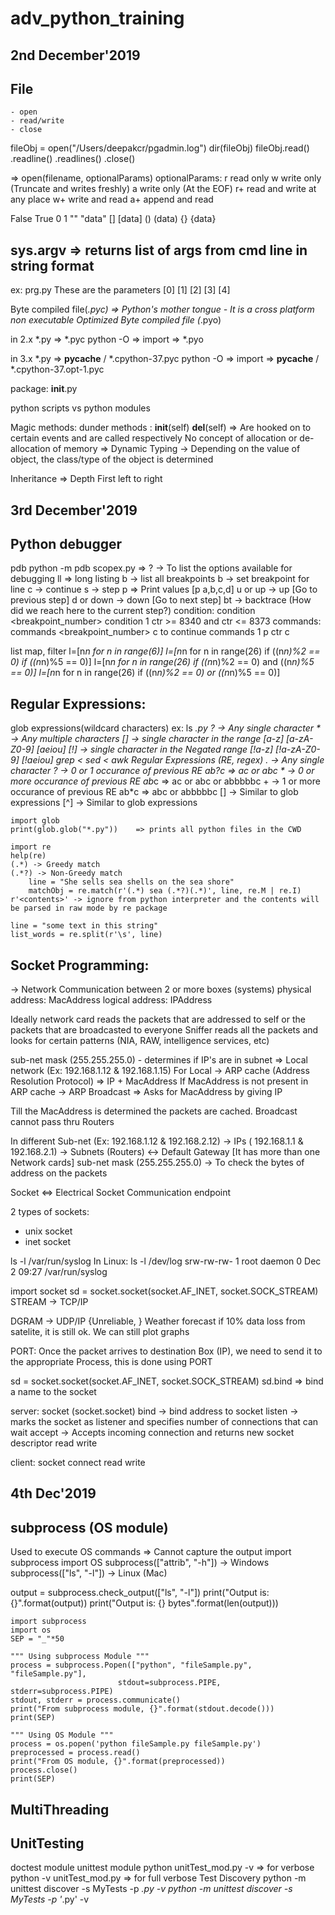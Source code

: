 # adv_python_training

2nd December'2019
-----------------
File
----
	- open
	- read/write
	- close
fileObj = open("/Users/deepakcr/pgadmin.log")
dir(fileObj)
fileObj.read()
.readline()
.readlines()
.close()

=> open(filename, optionalParams)
optionalParams:
    r   read only
    w   write only (Truncate and writes freshly)
    a   write only (At the EOF)
    r+  read and write at any place
    w+  write and read
    a+  append and read

False   True
0       1
""      "data"
[]      [data]
()      (data)
{}      {data}

sys.argv => returns list of args from cmd line in string format
--------

ex: prg.py These are the parameters
    [0]     [1]    [2] [3]  [4]

Byte compiled file(*.pyc) => Python's mother tongue - It is a cross platform non executable 
Optimized Byte compiled file (*.pyo)    


in 2.x
*.py => *.pyc
python -O => import <module> => *.pyo

in 3.x
*.py =>
__pycache__ / *.cpython-37.pyc
python -O => import <module> =>  __pycache__ / *.cpython-37.opt-1.pyc

package:
__init__.py

python scripts vs python modules

Magic methods: dunder methods : __init__(self) __del__(self) => Are hooked on to certain events and are called respectively
No concept of allocation or de-allocation of memory => Dynamic Typing -> Depending on the value of object, the class/type of the object is determined

Inheritance => Depth First left to right

3rd December'2019
-----------------
Python debugger
---------------
pdb
python -m pdb scopex.py => ? -> To list the options available for debugging
ll => long listing
b -> list all breakpoints
b <line number> -> set breakpoint for line
c -> continue
s -> step
p <variables>  => Print values [p a,b,c,d]
u or up -> up [Go to previous step]
d or down -> down [Go to next step]
bt -> backtrace (How did we reach here to the current step?)
condition:
condition <breakpoint_number> <condition>
condition 1 ctr >= 8340 and ctr <= 8373
commands:
commands <breakpoint_number>
    <Provide Commands>
    c to continue
commands 1
    p ctr
    c

list
map, filter
l=[n*n for n in range(6)]
l=[n*n for n in range(26) if ((n*n)%2 == 0) if ((n*n)%5 == 0)]
l=[n*n for n in range(26) if ((n*n)%2 == 0) and ((n*n)%5 == 0)]
l=[n*n for n in range(26) if ((n*n)%2 == 0) or ((n*n)%5 == 0)]

Regular Expressions:
-------------------
glob expressions(wildcard characters)
    ex: ls *.py
    ?   -> Any single character
    *   -> Any multiple characters
    []  -> single character in the range    [a-z] [a-zA-Z0-9] [aeiou]
    [!] -> single character in the Negated range    [!a-z] [!a-zA-Z0-9] [!aeiou]
grep < sed < awk
Regular Expressions (RE, regex)
    .   -> Any single character
    ?   -> 0 or 1 occurance of previous RE  ab?c => ac or abc
    *   -> 0 or more occurance of previous RE  ab*c => ac or abc or abbbbbc
    +   -> 1 or more occurance of previous RE  ab*c => abc or abbbbbc
    []  -> Similar to glob expressions
    [^] -> Similar to glob expressions

    import glob
    print(glob.glob("*.py"))    => prints all python files in the CWD

    import re
    help(re)
    (.*) -> Greedy match
    (.*?) -> Non-Greedy match
        line = "She sells sea shells on the sea shore"
        matchObj = re.match(r'(.*) sea (.*?)(.*)', line, re.M | re.I)
    r'<contents>' -> ignore from python interpreter and the contents will be parsed in raw mode by re package

    line = "some text in this string"
    list_words = re.split(r'\s', line)

Socket Programming:
------------------
-> Network Communication between 2 or more boxes (systems)
physical address: MacAddress
logical address: IPAddress

Ideally network card reads the packets that are addressed to self or the packets that are broadcasted to everyone
Sniffer reads all the packets and looks for certain patterns (NIA, RAW, intelligence services, etc)

sub-net mask (255.255.255.0) - determines if IP's are in subnet => Local network (Ex: 192.168.1.12 & 192.168.1.15)
For Local -> ARP cache (Address Resolution Protocol) => IP + MacAddress
If MacAddress is not present in ARP cache -> ARP Broadcast => Asks for MacAddress by giving IP

Till the MacAddress is determined the packets are cached.
Broadcast cannot pass thru Routers

In different Sub-net 
(Ex: 192.168.1.12 & 192.168.2.12)   -> IPs
(    192.168.1.1 & 192.168.2.1) -> Subnets (Routers) <-> Default Gateway [It has more than one Network cards]
sub-net mask (255.255.255.0)    -> To check the bytes of address on the packets

Socket <=> Electrical Socket
Communication endpoint

2 types of sockets:
- unix socket
- inet socket

ls -l /var/run/syslog   In Linux: ls -l /dev/log
srw-rw-rw-  1 root  daemon  0 Dec  2 09:27 /var/run/syslog

import socket
sd = socket.socket(socket.AF_INET, socket.SOCK_STREAM)
STREAM  ->  TCP/IP  

DGRAM   ->  UDP/IP  {Unreliable, }
Weather forecast if 10% data loss from satelite, it is still ok. We can still plot graphs

PORT: Once the packet arrives to destination Box (IP), we need to send it to the appropriate Process, this is done using PORT

sd = socket.socket(socket.AF_INET, socket.SOCK_STREAM)
sd.bind => bind a name to the socket

server:
socket (socket.socket)
bind    -> bind address to socket
listen  -> marks the socket as listener and specifies number of connections that can wait
accept  -> Accepts incoming connection and returns new socket descriptor
read
write

client:
socket
connect
read
write

4th Dec'2019
------------
subprocess (OS module)
----------------------
Used to execute OS commands => Cannot capture the output
import subprocess   import OS
subprocess(["attrib", "-h"])    -> Windows
subprocess(["ls", "-l"])        -> Linux (Mac)

output = subprocess.check_output(["ls", "-l"])
print("Output is: {}".format(output))
print("Output is: {} bytes".format(len(output)))

    import subprocess
    import os
    SEP = "_"*50

    """ Using subprocess Module """
    process = subprocess.Popen(["python", "fileSample.py", "fileSample.py"],
                            stdout=subprocess.PIPE, stderr=subprocess.PIPE)
    stdout, stderr = process.communicate()
    print("From subprocess module, {}".format(stdout.decode()))
    print(SEP)

    """ Using OS Module """
    process = os.popen('python fileSample.py fileSample.py')
    preprocessed = process.read()
    print("From OS module, {}".format(preprocessed))
    process.close()
    print(SEP)

MultiThreading
--------------
UnitTesting
-----------
doctest module
unittest module
    python unitTest_mod.py -v => for verbose
    python -v unitTest_mod.py => for full verbose
Test Discovery
python -m unittest discover -s MyTests -p *.py -v
python -m unittest discover -s MyTests -p '*.py' -v